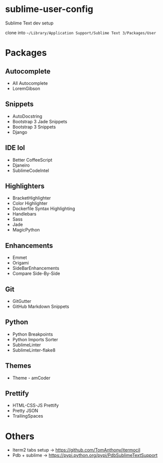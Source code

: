 # sublime-user-config
Sublime Text dev setup

clone into `~/Library/Application Support/Sublime Text 3/Packages/User`


# Packages

## Autocomplete
* All Autocomplete
* LoremGibson

## Snippets
* AutoDocstring
* Bootstrap 3 Jade Snippets
* Bootstrap 3 Snippets
* Django

## IDE lol
* Better CoffeeScript
* Djaneiro
* SublimeCodeIntel

## Highlighters
* BracketHighlighter
* Color Highlighter
* Dockerfile Syntax Highlighting
* Handlebars
* Sass
* Jade
* MagicPython

## Enhancements
* Emmet
* Origami
* SideBarEnhancements
* Compare Side-By-Side

## Git
* GitGutter
* GitHub Markdown Snippets

## Python
* Python Breakpoints
* Python Imports Sorter
* SublimeLinter
* SublimeLinter-flake8

## Themes
* Theme - amCoder

## Prettify
* HTML-CSS-JS Prettify
* Pretty JSON
* TrailingSpaces


# Others
- Iterm2 tabs setup -> https://github.com/TomAnthony/itermocil
- Pdb + sublime -> https://pypi.python.org/pypi/PdbSublimeTextSupport
